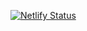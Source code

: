 [![Netlify Status](https://api.netlify.com/api/v1/badges/18716c3c-43ee-4b44-9db3-3eb8d2f93c90/deploy-status)](https://app.netlify.com/sites/mayportfolioa/deploys)
